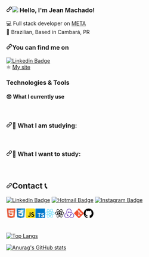 <article class="markdown-body entry-content container-lg f5" itemprop="text"><h3><a id="user-content--hello-im-willian" class="anchor" aria-hidden="true" href="#-hello-im-willian"><svg class="octicon octicon-link" viewBox="0 0 16 16" version="1.1" width="16" height="16" aria-hidden="true"><path fill-rule="evenodd" d="M7.775 3.275a.75.75 0 001.06 1.06l1.25-1.25a2 2 0 112.83 2.83l-2.5 2.5a2 2 0 01-2.83 0 .75.75 0 00-1.06 1.06 3.5 3.5 0 004.95 0l2.5-2.5a3.5 3.5 0 00-4.95-4.95l-1.25 1.25zm-4.69 9.64a2 2 0 010-2.83l2.5-2.5a2 2 0 012.83 0 .75.75 0 001.06-1.06 3.5 3.5 0 00-4.95 0l-2.5 2.5a3.5 3.5 0 004.95 4.95l1.25-1.25a.75.75 0 00-1.06-1.06l-1.25 1.25a2 2 0 01-2.83 0z"></path></svg></a><a target="_blank" rel="noopener noreferrer" href="https://camo.githubusercontent.com/e8e7b06ecf583bc040eb60e44eb5b8e0ecc5421320a92929ce21522dbc34c891/68747470733a2f2f6d656469612e67697068792e636f6d2f6d656469612f6876524a434c467a6361737252346961377a2f67697068792e676966"><img src="https://camo.githubusercontent.com/e8e7b06ecf583bc040eb60e44eb5b8e0ecc5421320a92929ce21522dbc34c891/68747470733a2f2f6d656469612e67697068792e636f6d2f6d656469612f6876524a434c467a6361737252346961377a2f67697068792e676966" width="30px" data-canonical-src="https://media.giphy.com/media/hvRJCLFzcasrR4ia7z/giphy.gif" style="max-width: 100%;"></a> Hello, I'm Jean Machado!</h3>
<g-emoji class="g-emoji" alias="computer" fallback-src="https://github.githubassets.com/images/icons/emoji/unicode/1f4bb.png">💻</g-emoji>  Full stack developer on <a href="https://digital.meta.com.br/" rel="nofollow">META</a> <br>
<g-emoji class="g-emoji" alias="house_with_garden" fallback-src="https://github.githubassets.com/images/icons/emoji/unicode/1f3e1.png">🏡</g-emoji>   Brazilian, Based in Cambará, PR
<h3><a id="user-content-you-can-find-me-on" class="anchor" aria-hidden="true" href="#you-can-find-me-on"><svg class="octicon octicon-link" viewBox="0 0 16 16" version="1.1" width="16" height="16" aria-hidden="true"><path fill-rule="evenodd" d="M7.775 3.275a.75.75 0 001.06 1.06l1.25-1.25a2 2 0 112.83 2.83l-2.5 2.5a2 2 0 01-2.83 0 .75.75 0 00-1.06 1.06 3.5 3.5 0 004.95 0l2.5-2.5a3.5 3.5 0 00-4.95-4.95l-1.25 1.25zm-4.69 9.64a2 2 0 010-2.83l2.5-2.5a2 2 0 012.83 0 .75.75 0 001.06-1.06 3.5 3.5 0 00-4.95 0l-2.5 2.5a3.5 3.5 0 004.95 4.95l1.25-1.25a.75.75 0 00-1.06-1.06l-1.25 1.25a2 2 0 01-2.83 0z"></path></svg></a>You can find me on</h3>

<a href="https://www.linkedin.com/feed/" rel="nofollow"><img src="https://camo.githubusercontent.com/52b5d632516e1714252b6e4dd3e53efd1b6747ca5200a9f9be5c35d9bb07e5cb/68747470733a2f2f696d672e736869656c64732e696f2f62616467652f2d4c696e6b6564496e2d626c75653f7374796c653d666c61742d737175617265266c6f676f3d4c696e6b6564696e266c6f676f436f6c6f723d7768697465266c696e6b3d68747470733a2f2f7777772e6c696e6b6564696e2e636f6d2f696e2f64616e69656c652d70657273652f" alt="Linkedin Badge" data-canonical-src="https://img.shields.io/badge/-LinkedIn-blue?style=flat-square&amp;logo=Linkedin&amp;logoColor=white&amp;link=https://www.linkedin.com/in/daniele-perse/" style="max-width:100%;"></a>
<br>
<g-emoji class="g-emoji" alias="atom_symbol" fallback-src="https://github.githubassets.com/images/icons/emoji/unicode/269b.png">⚛️</g-emoji>   <a href="https://my-personal-page-mu.vercel.app" rel="nofollow">My site</a> <br></p>
</article>

### Technologies & Tools

<h4><g-emoji class="g-emoji" alias="sunglasses" fallback-src="https://github.githubassets.com/images/icons/emoji/unicode/1f60e.png">😎</g-emoji> What I currently use</h4>
<p><a target="_blank" rel="noopener noreferrer" href="https://camo.githubusercontent.com/ca30c8eb416d6cb8d2f937f7a91d22fa3379ea0614e836cf64991d9040331075/68747470733a2f2f696d672e736869656c64732e696f2f62616467652f4f532d4c696e75782d696e666f726d6174696f6e616c3f7374796c653d666c6174266c6f676f3d6c696e7578266c6f676f436f6c6f723d776869746526636f6c6f723d6c6967687467726579"><img src="https://camo.githubusercontent.com/ca30c8eb416d6cb8d2f937f7a91d22fa3379ea0614e836cf64991d9040331075/68747470733a2f2f696d672e736869656c64732e696f2f62616467652f4f532d4c696e75782d696e666f726d6174696f6e616c3f7374796c653d666c6174266c6f676f3d6c696e7578266c6f676f436f6c6f723d776869746526636f6c6f723d6c6967687467726579" alt="" data-canonical-src="https://img.shields.io/badge/OS-Linux-informational?style=flat&amp;logo=linux&amp;logoColor=white&amp;color=lightgrey" style="max-width: 100%;"></a>
<a target="_blank" rel="noopener noreferrer" href="https://camo.githubusercontent.com/0212b1de81c2a592680b709a10f1aa126a547782365105296f93cb386687585a/68747470733a2f2f696d672e736869656c64732e696f2f62616467652f456469746f722d5653436f64652d696e666f726d6174696f6e616c3f7374796c653d666c6174266c6f676f3d76697375616c2d73747564696f2d636f6465266c6f676f436f6c6f723d776869746526636f6c6f723d303036366238"><img src="https://camo.githubusercontent.com/0212b1de81c2a592680b709a10f1aa126a547782365105296f93cb386687585a/68747470733a2f2f696d672e736869656c64732e696f2f62616467652f456469746f722d5653436f64652d696e666f726d6174696f6e616c3f7374796c653d666c6174266c6f676f3d76697375616c2d73747564696f2d636f6465266c6f676f436f6c6f723d776869746526636f6c6f723d303036366238" alt="" data-canonical-src="https://img.shields.io/badge/Editor-VSCode-informational?style=flat&amp;logo=visual-studio-code&amp;logoColor=white&amp;color=0066b8" style="max-width: 100%;"></a>
<a target="_blank" rel="noopener noreferrer" href="https://camo.githubusercontent.com/34037827fba85c7de8c49638b62b7438a9068c7d92ed3ba90ca392b18d30ad63/68747470733a2f2f696d672e736869656c64732e696f2f62616467652f436f64652d507974686f6e2d696e666f726d6174696f6e616c3f7374796c653d666c6174266c6f676f3d707974686f6e266c6f676f436f6c6f723d776869746526636f6c6f723d333436653966"><img src="https://camo.githubusercontent.com/34037827fba85c7de8c49638b62b7438a9068c7d92ed3ba90ca392b18d30ad63/68747470733a2f2f696d672e736869656c64732e696f2f62616467652f436f64652d507974686f6e2d696e666f726d6174696f6e616c3f7374796c653d666c6174266c6f676f3d707974686f6e266c6f676f436f6c6f723d776869746526636f6c6f723d333436653966" alt="" data-canonical-src="https://img.shields.io/badge/Code-Python-informational?style=flat&amp;logo=python&amp;logoColor=white&amp;color=346e9f" style="max-width: 100%;"></a>
<a target="_blank" rel="noopener noreferrer" href="https://camo.githubusercontent.com/634ddc699195d5cd03dc1634bed8d6d13d9e86c6339b5b3881c3506ad923a46d/68747470733a2f2f696d672e736869656c64732e696f2f62616467652f436f64652d4a6176615363726970742d696e666f726d6174696f6e616c3f7374796c653d666c6174266c6f676f3d6a617661736372697074266c6f676f436f6c6f723d776869746526636f6c6f723d656664383164"><img src="https://camo.githubusercontent.com/634ddc699195d5cd03dc1634bed8d6d13d9e86c6339b5b3881c3506ad923a46d/68747470733a2f2f696d672e736869656c64732e696f2f62616467652f436f64652d4a6176615363726970742d696e666f726d6174696f6e616c3f7374796c653d666c6174266c6f676f3d6a617661736372697074266c6f676f436f6c6f723d776869746526636f6c6f723d656664383164" alt="" data-canonical-src="https://img.shields.io/badge/Code-JavaScript-informational?style=flat&amp;logo=javascript&amp;logoColor=white&amp;color=efd81d" style="max-width: 100%;"></a>
<a target="_blank" rel="noopener noreferrer" href="https://camo.githubusercontent.com/5b9fb791b4d40fd9ca3b44ea4fa6af973bb1e3c7543e369f72d9019d7647b184/68747470733a2f2f696d672e736869656c64732e696f2f62616467652f44617461626173652d4d7953716c2d696e666f726d6174696f6e616c3f7374796c653d666c6174266c6f676f3d6d7973716c266c6f676f436f6c6f723d776869746526636f6c6f723d303036313861"><img src="https://camo.githubusercontent.com/5b9fb791b4d40fd9ca3b44ea4fa6af973bb1e3c7543e369f72d9019d7647b184/68747470733a2f2f696d672e736869656c64732e696f2f62616467652f44617461626173652d4d7953716c2d696e666f726d6174696f6e616c3f7374796c653d666c6174266c6f676f3d6d7973716c266c6f676f436f6c6f723d776869746526636f6c6f723d303036313861" alt="" data-canonical-src="https://img.shields.io/badge/Database-MySql-informational?style=flat&amp;logo=mysql&amp;logoColor=white&amp;color=00618a" style="max-width: 100%;"></a></p>
<h3><a id="user-content--what-i-am-studying" class="anchor" aria-hidden="true" href="#-what-i-am-studying"><svg class="octicon octicon-link" viewBox="0 0 16 16" version="1.1" width="16" height="16" aria-hidden="true"><path fill-rule="evenodd" d="M7.775 3.275a.75.75 0 001.06 1.06l1.25-1.25a2 2 0 112.83 2.83l-2.5 2.5a2 2 0 01-2.83 0 .75.75 0 00-1.06 1.06 3.5 3.5 0 004.95 0l2.5-2.5a3.5 3.5 0 00-4.95-4.95l-1.25 1.25zm-4.69 9.64a2 2 0 010-2.83l2.5-2.5a2 2 0 012.83 0 .75.75 0 001.06-1.06 3.5 3.5 0 00-4.95 0l-2.5 2.5a3.5 3.5 0 004.95 4.95l1.25-1.25a.75.75 0 00-1.06-1.06l-1.25 1.25a2 2 0 01-2.83 0z"></path></svg></a><g-emoji class="g-emoji" alias="metal" fallback-src="https://github.githubassets.com/images/icons/emoji/unicode/1f918.png">🤘</g-emoji> What I am studying:</h3>
<p><a target="_blank" rel="noopener noreferrer" href="https://camo.githubusercontent.com/9d502738565aca1b2afbb8112cfb149d8279022e80372e677f9640c0679f6007/68747470733a2f2f696d672e736869656c64732e696f2f62616467652f436f64652d4e6f64652e4a732d696e666f726d6174696f6e616c3f7374796c653d666c6174266c6f676f3d6e6f64652e6a73266c6f676f436f6c6f723d776869746526636f6c6f723d386262663364"><img src="https://camo.githubusercontent.com/9d502738565aca1b2afbb8112cfb149d8279022e80372e677f9640c0679f6007/68747470733a2f2f696d672e736869656c64732e696f2f62616467652f436f64652d4e6f64652e4a732d696e666f726d6174696f6e616c3f7374796c653d666c6174266c6f676f3d6e6f64652e6a73266c6f676f436f6c6f723d776869746526636f6c6f723d386262663364" alt="" data-canonical-src="https://img.shields.io/badge/Code-Node.Js-informational?style=flat&amp;logo=node.js&amp;logoColor=white&amp;color=8bbf3d" style="max-width: 100%;"></a>
<a target="_blank" rel="noopener noreferrer" href="https://camo.githubusercontent.com/b1d15ba65f4ae7797e1d21c6c786ea6a427afa837d657270aaac47559bc61f06/68747470733a2f2f696d672e736869656c64732e696f2f62616467652f436f64652d52656163742d696e666f726d6174696f6e616c3f7374796c653d666c6174266c6f676f3d7265616374266c6f676f436f6c6f723d776869746526636f6c6f723d363164616662"><img src="https://camo.githubusercontent.com/b1d15ba65f4ae7797e1d21c6c786ea6a427afa837d657270aaac47559bc61f06/68747470733a2f2f696d672e736869656c64732e696f2f62616467652f436f64652d52656163742d696e666f726d6174696f6e616c3f7374796c653d666c6174266c6f676f3d7265616374266c6f676f436f6c6f723d776869746526636f6c6f723d363164616662" alt="" data-canonical-src="https://img.shields.io/badge/Code-React-informational?style=flat&amp;logo=react&amp;logoColor=white&amp;color=61dafb" style="max-width: 100%;"></a>
<a target="_blank" rel="noopener noreferrer" href="https://camo.githubusercontent.com/31f4e9bf888658dc959acc5931732eb66fe6365ed20944a16da575f6fb46a249/68747470733a2f2f696d672e736869656c64732e696f2f62616467652f436f64652d547970657363726970742d696e666f726d6174696f6e616c3f7374796c653d666c6174266c6f676f3d74797065736372697074266c6f676f436f6c6f723d776869746526636f6c6f723d303037366336"><img src="https://camo.githubusercontent.com/31f4e9bf888658dc959acc5931732eb66fe6365ed20944a16da575f6fb46a249/68747470733a2f2f696d672e736869656c64732e696f2f62616467652f436f64652d547970657363726970742d696e666f726d6174696f6e616c3f7374796c653d666c6174266c6f676f3d74797065736372697074266c6f676f436f6c6f723d776869746526636f6c6f723d303037366336" alt="" data-canonical-src="https://img.shields.io/badge/Code-Typescript-informational?style=flat&amp;logo=typescript&amp;logoColor=white&amp;color=0076c6" style="max-width: 100%;"></a>
<a target="_blank" rel="noopener noreferrer" href="https://camo.githubusercontent.com/a595404586fb5542ec148141eb6f1e1dff13d293be376015493dbcd91666b459/68747470733a2f2f696d672e736869656c64732e696f2f62616467652f44617461626173652d4d6f6e676f44422d696e666f726d6174696f6e616c3f7374796c653d666c6174266c6f676f3d6d6f6e676f6462266c6f676f436f6c6f723d776869746526636f6c6f723d383862663634"><img src="https://camo.githubusercontent.com/a595404586fb5542ec148141eb6f1e1dff13d293be376015493dbcd91666b459/68747470733a2f2f696d672e736869656c64732e696f2f62616467652f44617461626173652d4d6f6e676f44422d696e666f726d6174696f6e616c3f7374796c653d666c6174266c6f676f3d6d6f6e676f6462266c6f676f436f6c6f723d776869746526636f6c6f723d383862663634" alt="" data-canonical-src="https://img.shields.io/badge/Database-MongoDB-informational?style=flat&amp;logo=mongodb&amp;logoColor=white&amp;color=88bf64" style="max-width: 100%;"></a>
<a target="_blank" rel="noopener noreferrer" href="https://camo.githubusercontent.com/dee83af09b13732cca9390a212d43e27ddb3eca558edd1cbf9485277c9afd5c9/68747470733a2f2f696d672e736869656c64732e696f2f62616467652f436f64652d416e67756c61722d696e666f726d6174696f6e616c3f7374796c653d666c6174266c6f676f3d616e67756c6172266c6f676f436f6c6f723d776869746526636f6c6f723d643630303266"><img src="https://camo.githubusercontent.com/dee83af09b13732cca9390a212d43e27ddb3eca558edd1cbf9485277c9afd5c9/68747470733a2f2f696d672e736869656c64732e696f2f62616467652f436f64652d416e67756c61722d696e666f726d6174696f6e616c3f7374796c653d666c6174266c6f676f3d616e67756c6172266c6f676f436f6c6f723d776869746526636f6c6f723d643630303266" alt="" data-canonical-src="https://img.shields.io/badge/Code-Angular-informational?style=flat&amp;logo=angular&amp;logoColor=white&amp;color=d6002f" style="max-width: 100%;"></a></p>
<h3><a id="user-content--what-i-want-to-study" class="anchor" aria-hidden="true" href="#-what-i-want-to-study"><svg class="octicon octicon-link" viewBox="0 0 16 16" version="1.1" width="16" height="16" aria-hidden="true"><path fill-rule="evenodd" d="M7.775 3.275a.75.75 0 001.06 1.06l1.25-1.25a2 2 0 112.83 2.83l-2.5 2.5a2 2 0 01-2.83 0 .75.75 0 00-1.06 1.06 3.5 3.5 0 004.95 0l2.5-2.5a3.5 3.5 0 00-4.95-4.95l-1.25 1.25zm-4.69 9.64a2 2 0 010-2.83l2.5-2.5a2 2 0 012.83 0 .75.75 0 001.06-1.06 3.5 3.5 0 00-4.95 0l-2.5 2.5a3.5 3.5 0 004.95 4.95l1.25-1.25a.75.75 0 00-1.06-1.06l-1.25 1.25a2 2 0 01-2.83 0z"></path></svg></a><g-emoji class="g-emoji" alias="seedling" fallback-src="https://github.githubassets.com/images/icons/emoji/unicode/1f331.png">🌱</g-emoji> What I want to study:</h3>
<p><a target="_blank" rel="noopener noreferrer" href="https://camo.githubusercontent.com/d91e5eaaac1f856b8e3eeaaffbf873fe7265859cbcf44c946c3e6d6b555d36bb/68747470733a2f2f696d672e736869656c64732e696f2f62616467652f436f64652d4e6578742e4a532d696e666f726d6174696f6e616c3f7374796c653d666c6174266c6f676f3d6e6578742e6a73266c6f676f436f6c6f723d776869746526636f6c6f723d7768697465"><img src="https://camo.githubusercontent.com/d91e5eaaac1f856b8e3eeaaffbf873fe7265859cbcf44c946c3e6d6b555d36bb/68747470733a2f2f696d672e736869656c64732e696f2f62616467652f436f64652d4e6578742e4a532d696e666f726d6174696f6e616c3f7374796c653d666c6174266c6f676f3d6e6578742e6a73266c6f676f436f6c6f723d776869746526636f6c6f723d7768697465" alt="" data-canonical-src="https://img.shields.io/badge/Code-Next.JS-informational?style=flat&amp;logo=next.js&amp;logoColor=white&amp;color=white" style="max-width: 100%;"></a>
<a target="_blank" rel="noopener noreferrer" href="https://camo.githubusercontent.com/9ffc31541b1e4238ec3a8fe4e0e7671fa71b1e76871861191569e7f1b9904555/68747470733a2f2f696d672e736869656c64732e696f2f62616467652f436f64652d52656475782d696e666f726d6174696f6e616c3f7374796c653d666c6174266c6f676f3d7265647578266c6f676f436f6c6f723d776869746526636f6c6f723d373234386236"><img src="https://camo.githubusercontent.com/9ffc31541b1e4238ec3a8fe4e0e7671fa71b1e76871861191569e7f1b9904555/68747470733a2f2f696d672e736869656c64732e696f2f62616467652f436f64652d52656475782d696e666f726d6174696f6e616c3f7374796c653d666c6174266c6f676f3d7265647578266c6f676f436f6c6f723d776869746526636f6c6f723d373234386236" alt="" data-canonical-src="https://img.shields.io/badge/Code-Redux-informational?style=flat&amp;logo=redux&amp;logoColor=white&amp;color=7248b6" style="max-width: 100%;"></a>
<a target="_blank" rel="noopener noreferrer" href="https://camo.githubusercontent.com/4cf1d6581f9bf8050b8d5622b40694893400327d2026b0df81178cd01c91a309/68747470733a2f2f696d672e736869656c64732e696f2f62616467652f436f64652d5374796c6564253230436f6d706f6e656e74732d696e666f726d6174696f6e616c3f7374796c653d666c6174266c6f676f3d7374796c65642d636f6d706f6e656e7473266c6f676f436f6c6f723d776869746526636f6c6f723d643636633865"><img src="https://camo.githubusercontent.com/4cf1d6581f9bf8050b8d5622b40694893400327d2026b0df81178cd01c91a309/68747470733a2f2f696d672e736869656c64732e696f2f62616467652f436f64652d5374796c6564253230436f6d706f6e656e74732d696e666f726d6174696f6e616c3f7374796c653d666c6174266c6f676f3d7374796c65642d636f6d706f6e656e7473266c6f676f436f6c6f723d776869746526636f6c6f723d643636633865" alt="" data-canonical-src="https://img.shields.io/badge/Code-Styled%20Components-informational?style=flat&amp;logo=styled-components&amp;logoColor=white&amp;color=d66c8e" style="max-width: 100%;"></a>
<a target="_blank" rel="noopener noreferrer" href="https://camo.githubusercontent.com/1a46bf5117f04b5e1bc78022fbb1ab0c5d09a9fc9820c922fb227c38a5c8566b/68747470733a2f2f696d672e736869656c64732e696f2f62616467652f436f64652d534153532d696e666f726d6174696f6e616c3f7374796c653d666c6174266c6f676f3d73617373266c6f676f436f6c6f723d776869746526636f6c6f723d633736333934"><img src="https://camo.githubusercontent.com/1a46bf5117f04b5e1bc78022fbb1ab0c5d09a9fc9820c922fb227c38a5c8566b/68747470733a2f2f696d672e736869656c64732e696f2f62616467652f436f64652d534153532d696e666f726d6174696f6e616c3f7374796c653d666c6174266c6f676f3d73617373266c6f676f436f6c6f723d776869746526636f6c6f723d633736333934" alt="" data-canonical-src="https://img.shields.io/badge/Code-SASS-informational?style=flat&amp;logo=sass&amp;logoColor=white&amp;color=c76394" style="max-width: 100%;"></a>
<a target="_blank" rel="noopener noreferrer" href="https://camo.githubusercontent.com/db4364c0eaac136a542ac275a6db06b9427a50d880cb138c6b21a2be457a6d2a/68747470733a2f2f696d672e736869656c64732e696f2f62616467652f436f64652d466c75747465722d696e666f726d6174696f6e616c3f7374796c653d666c6174266c6f676f3d666c7574746572266c6f676f436f6c6f723d776869746526636f6c6f723d323862306565"><img src="https://camo.githubusercontent.com/db4364c0eaac136a542ac275a6db06b9427a50d880cb138c6b21a2be457a6d2a/68747470733a2f2f696d672e736869656c64732e696f2f62616467652f436f64652d466c75747465722d696e666f726d6174696f6e616c3f7374796c653d666c6174266c6f676f3d666c7574746572266c6f676f436f6c6f723d776869746526636f6c6f723d323862306565" alt="" data-canonical-src="https://img.shields.io/badge/Code-Flutter-informational?style=flat&amp;logo=flutter&amp;logoColor=white&amp;color=28b0ee" style="max-width: 100%;"></a>
<a target="_blank" rel="noopener noreferrer" href="https://camo.githubusercontent.com/29acb8ee730e59e2be1587cb1dc4faf3099de39564f31ec1e39e23827f361e2c/68747470733a2f2f696d672e736869656c64732e696f2f62616467652f436f64652d53776966742d696e666f726d6174696f6e616c3f7374796c653d666c6174266c6f676f3d7377696674266c6f676f436f6c6f723d776869746526636f6c6f723d663338313364"><img src="https://camo.githubusercontent.com/29acb8ee730e59e2be1587cb1dc4faf3099de39564f31ec1e39e23827f361e2c/68747470733a2f2f696d672e736869656c64732e696f2f62616467652f436f64652d53776966742d696e666f726d6174696f6e616c3f7374796c653d666c6174266c6f676f3d7377696674266c6f676f436f6c6f723d776869746526636f6c6f723d663338313364" alt="" data-canonical-src="https://img.shields.io/badge/Code-Swift-informational?style=flat&amp;logo=swift&amp;logoColor=white&amp;color=f3813d" style="max-width: 100%;"></a>
<a target="_blank" rel="noopener noreferrer" href="https://camo.githubusercontent.com/a5becaa8a1bcb129c989fa9c48f692e464b1c5969868926eb98de8c679a5cde6/68747470733a2f2f696d672e736869656c64732e696f2f62616467652f436f64652d4a6176612d696e666f726d6174696f6e616c3f7374796c653d666c6174266c6f676f3d6a617661266c6f676f436f6c6f723d776869746526636f6c6f723d663839383164"><img src="https://camo.githubusercontent.com/a5becaa8a1bcb129c989fa9c48f692e464b1c5969868926eb98de8c679a5cde6/68747470733a2f2f696d672e736869656c64732e696f2f62616467652f436f64652d4a6176612d696e666f726d6174696f6e616c3f7374796c653d666c6174266c6f676f3d6a617661266c6f676f436f6c6f723d776869746526636f6c6f723d663839383164" alt="" data-canonical-src="https://img.shields.io/badge/Code-Java-informational?style=flat&amp;logo=java&amp;logoColor=white&amp;color=f8981d" style="max-width: 100%;"></a>
<a target="_blank" rel="noopener noreferrer" href="https://camo.githubusercontent.com/4069e5e5408ab58e6faa3c0162fa951b82e9a80ccb3b92ce4010d13775d3f7ad/68747470733a2f2f696d672e736869656c64732e696f2f62616467652f546f6f6c732d446f636b65722d696e666f726d6174696f6e616c3f7374796c653d666c6174266c6f676f3d646f636b6572266c6f676f436f6c6f723d776869746526636f6c6f723d323439366564"><img src="https://camo.githubusercontent.com/4069e5e5408ab58e6faa3c0162fa951b82e9a80ccb3b92ce4010d13775d3f7ad/68747470733a2f2f696d672e736869656c64732e696f2f62616467652f546f6f6c732d446f636b65722d696e666f726d6174696f6e616c3f7374796c653d666c6174266c6f676f3d646f636b6572266c6f676f436f6c6f723d776869746526636f6c6f723d323439366564" alt="" data-canonical-src="https://img.shields.io/badge/Tools-Docker-informational?style=flat&amp;logo=docker&amp;logoColor=white&amp;color=2496ed" style="max-width: 100%;"></a>
<a target="_blank" rel="noopener noreferrer" href="https://camo.githubusercontent.com/ccdf9c174cf44718f7d2d9ee2823a3b152cd2004b9f75c142915ee927bca798d/68747470733a2f2f696d672e736869656c64732e696f2f62616467652f436c6f75642d4157532d696e666f726d6174696f6e616c3f7374796c653d666c6174266c6f676f3d416d617a6f6e266c6f676f436f6c6f723d776869746526636f6c6f723d666639393030"><img src="https://camo.githubusercontent.com/ccdf9c174cf44718f7d2d9ee2823a3b152cd2004b9f75c142915ee927bca798d/68747470733a2f2f696d672e736869656c64732e696f2f62616467652f436c6f75642d4157532d696e666f726d6174696f6e616c3f7374796c653d666c6174266c6f676f3d416d617a6f6e266c6f676f436f6c6f723d776869746526636f6c6f723d666639393030" alt="" data-canonical-src="https://img.shields.io/badge/Cloud-AWS-informational?style=flat&amp;logo=Amazon&amp;logoColor=white&amp;color=ff9900" style="max-width: 100%;"></a></p>
<h2><a id="user-content-contact-" class="anchor" aria-hidden="true" href="#contact-"><svg class="octicon octicon-link" viewBox="0 0 16 16" version="1.1" width="16" height="16" aria-hidden="true"><path fill-rule="evenodd" d="M7.775 3.275a.75.75 0 001.06 1.06l1.25-1.25a2 2 0 112.83 2.83l-2.5 2.5a2 2 0 01-2.83 0 .75.75 0 00-1.06 1.06 3.5 3.5 0 004.95 0l2.5-2.5a3.5 3.5 0 00-4.95-4.95l-1.25 1.25zm-4.69 9.64a2 2 0 010-2.83l2.5-2.5a2 2 0 012.83 0 .75.75 0 001.06-1.06 3.5 3.5 0 00-4.95 0l-2.5 2.5a3.5 3.5 0 004.95 4.95l1.25-1.25a.75.75 0 00-1.06-1.06l-1.25 1.25a2 2 0 01-2.83 0z"></path></svg></a>Contact <g-emoji class="g-emoji" alias="telephone_receiver" fallback-src="https://github.githubassets.com/images/icons/emoji/unicode/1f4de.png">📞</g-emoji></h2>
<p><a href="https://www.linkedin.com/in/joaocasarin/" rel="nofollow"><img src="https://camo.githubusercontent.com/44c2a09f73995e156b30035f1140e58f88a55f238aa0f9670682380a9ffa88ef/68747470733a2f2f696d672e736869656c64732e696f2f62616467652f2d4c696e6b6564696e2d626c75653f7374796c653d666c61742d737175617265266c6f676f3d4c696e6b6564696e266c6f676f436f6c6f723d7768697465" alt="Linkedin Badge" data-canonical-src="https://img.shields.io/badge/-Linkedin-blue?style=flat-square&amp;logo=Linkedin&amp;logoColor=white" style="max-width: 100%;"></a>
<a href="mailto:devjoaocasarin@hotmail.com"><img src="https://camo.githubusercontent.com/f2de7e241ab4a62f7db865425b581775a380d46c1c413e6f0c621261a158e1e6/68747470733a2f2f696d672e736869656c64732e696f2f62616467652f2d486f746d61696c2d626c75653f7374796c653d666c61742d737175617265266c6f676f3d6d6963726f736f66742d6f75746c6f6f6b266c6f676f436f6c6f723d7768697465266c696e6b3d6d61696c746f3a6465766a6f616f6361736172696e40686f746d61696c2e636f6d" alt="Hotmail Badge" data-canonical-src="https://img.shields.io/badge/-Hotmail-blue?style=flat-square&amp;logo=microsoft-outlook&amp;logoColor=white&amp;link=mailto:devjoaocasarin@hotmail.com" style="max-width: 100%;"></a>
<a href="https://instagram.com/alexsandroveiga" rel="nofollow"><img src="https://camo.githubusercontent.com/986f3188a8b89d30b658a42b12e080a53016bb153d4a9e77f32dd23573953f49/68747470733a2f2f696d672e736869656c64732e696f2f62616467652f2d496e7374616772616d2d626c75653f7374796c653d666c61742d737175617265266c6f676f3d696e7374616772616d266c6f676f436f6c6f723d7768697465266c696e6b3d68747470733a2f2f696e7374616772616d2e636f6d2f6a6f616f6361736172696e" alt="Instagram Badge" data-canonical-src="https://img.shields.io/badge/-Instagram-blue?style=flat-square&amp;logo=instagram&amp;logoColor=white&amp;link=https://instagram.com/joaocasarin" style="max-width: 100%;"></a></p>

<p><a target="_blank" rel="noopener noreferrer" href="https://github.com/fabiosenracorrea/fabiosenracorrea/blob/master/icons/html5.png"><img align="left" alt="HTML5" width="26px" src="https://github.com/fabiosenracorrea/fabiosenracorrea/raw/master/icons/html5.png" style="max-width:100%;"></a></p>

<p><a target="_blank" rel="noopener noreferrer" href="https://github.com/fabiosenracorrea/fabiosenracorrea/blob/master/icons/css3.png"><img align="left" alt="CSS3" width="26px" src="https://github.com/fabiosenracorrea/fabiosenracorrea/raw/master/icons/css3.png" style="max-width:100%;"></a></p>

<p><a target="_blank" rel="noopener noreferrer" href="https://github.com/fabiosenracorrea/fabiosenracorrea/blob/master/icons/javascript.png"><img align="left" alt="JavaScript" width="26px" src="https://github.com/fabiosenracorrea/fabiosenracorrea/raw/master/icons/javascript.png" style="max-width:100%;"></a></p>

<p><a target="_blank" rel="noopener noreferrer" href="https://github.com/fabiosenracorrea/fabiosenracorrea/blob/master/icons/typescript.png"><img align="left" alt="Typescript" width="26px" src="https://github.com/fabiosenracorrea/fabiosenracorrea/raw/master/icons/typescript.png" style="max-width:100%;"></a></p>

<p><a target="_blank" rel="noopener noreferrer" href="https://github.com/fabiosenracorrea/fabiosenracorrea/blob/master/icons/react.png"><img align="left" alt="React" width="26px" src="https://github.com/fabiosenracorrea/fabiosenracorrea/raw/master/icons/react.png" style="max-width:100%;"></a></p>

<p><a target="_blank" rel="noopener noreferrer" href="https://github.com/fabiosenracorrea/fabiosenracorrea/blob/master/icons/react-native.png"><img align="left" alt="React-Native" width="26px" src="https://github.com/fabiosenracorrea/fabiosenracorrea/raw/master/icons/react-native.png" style="max-width:100%;"></a></p>

<p><a target="_blank" rel="noopener noreferrer" href="https://github.com/fabiosenracorrea/fabiosenracorrea/blob/master/icons/redux.png"><img align="left" alt="Redux" width="26px" src="https://github.com/fabiosenracorrea/fabiosenracorrea/raw/master/icons/redux.png" style="max-width:100%;"></a></p>

<p><a target="_blank" rel="noopener noreferrer" href="https://github.com/fabiosenracorrea/fabiosenracorrea/blob/master/icons/git.png"><img align="left" alt="Git" width="26px" src="https://github.com/fabiosenracorrea/fabiosenracorrea/raw/master/icons/git.png" style="max-width:100%;"></a></p>

<p><a target="_blank" rel="noopener noreferrer" href="https://github.com/fabiosenracorrea/fabiosenracorrea/blob/master/icons/github.png"><img align="left" alt="GitHub" width="26px" src="https://github.com/fabiosenracorrea/fabiosenracorrea/raw/master/icons/github.png" style="max-width:100%;"></a></p>
<br>
<br>
<br>

[![Top Langs](https://github-readme-stats.vercel.app/api/top-langs/?username=JeanVictorMachado&layout=compact&show_icons=true&theme=dracula)](https://github.com/JeanVictorMachado/github-readme-stats)
<br>

[![Anurag's GitHub stats](https://github-readme-stats.vercel.app/api?username=JeanVictorMachado&show_icons=true&theme=dracula)](https://github.com/JeanVictorMachado/github-readme-stats)
<br>





<!--
**JeanVictorMachado/JeanVictorMachado** is a ✨ _special_ ✨ repository because its `README.md` (this file) appears on your GitHub profile.

Here are some ideas to get you started:

- 🔭 I’m currently working on ...
- 🌱 I’m currently learning ...
- 👯 I’m looking to collaborate on ...
- 🤔 I’m looking for help with ...
- 💬 Ask me about ...
- 📫 How to reach me: ...
- 😄 Pronouns: ...
- ⚡ Fun fact: ...
-->
